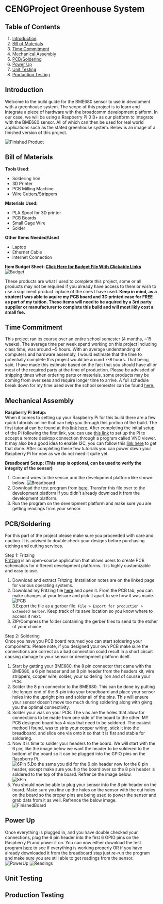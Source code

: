 # CENGProject Greenhouse System

## Table of Contents
1. [Introduction](#Introduction)
2. [Bill of Materials](#Bill-of-Materials)
3. [Time Commitment](#Time-Commitment)
4. [Mechanical Assembly](#Mechanical-Assembly)
5. [PCB/Soldering](#PCBSoldering)
6. [Power Up](#Power-Up)
7. [Unit Testing](#Unit-Testing)
8. [Production Testing](#Production-Testing)

## Introduction
Welcome to the build guide for the BME680 sensor to use in devolpment with a greenhouse system. The scope of this project is to learn and integrate a piece of hardware with the broadcomm development platform. In our case, we will be using a Raspberry Pi 3 B+ as our platform to integrate with the BME680 sensor. All of which can then be used for real world applications such as the stated greenhouse system. Below is an image of a finished version of this project.

![Finished Product](https://raw.githubusercontent.com/McAdieCENG/CENGProject/master/Images/PiCase4.jpg)

## Bill of Materials
**Tools Used:**
- Soldering Iron
- 3D Printer
- PCB Milling Machine
- Wire Cutters/Strippers

**Materials Used:**
- PLA Spool for 3D printer
- PCB Boards
- Small Gage Wire
- Solder

**Other Items Needed/Used**
- Laptop
- Ethernet Cable
- Internet Connection

**Item Budget Sheet: [Click Here for Budget File With Clickable Links](https://github.com/McAdieCENG/CENGProject/blob/master/Documentation/Budget%20Files/Budget.xlsx)**
![Budget](https://raw.githubusercontent.com/McAdieCENG/CENGProject/master/Images/Budget.png)

These products are what I used to complete this project, some or all products may not be required if you already have access to them or wish to use a supliment product inplace of the ones I have used. **Keep in mind, as a student I was able to aquire my PCB board and 3D printed case for FREE as part of my tuition. These items will need to be aquired by a 3rd party supplier or manufacturer to complete this build and will most likly cost a small fee.**

## Time Commitment
This project ran its course over an entire school semester (4 months, ~15 weeks). The average time per week spend working on this project including class time, was around ~5 hours. With an average understanding of computers and hardware assembly, I would estimate that the time to potentially complete this project would be around 7-8 hours. That being said, I have made this estimate based on the fact that you should have all or most of the required parts at the time of production. Please be advisded of shipping times when ordering parts or materials, some products may be coming from over seas and require longer time to arrive. A full schedule break down for my time used over the school semester can be found [here.](https://github.com/McAdieCENG/CENGProject/blob/master/Documentation/Schedule%20Files/CENG317Schedule-pages-deleted.pdf)

## Mechanical Assembly
**Raspberry Pi Setup:**  
When it comes to setting up your Raspberry Pi for this build there are a few quick tutorials online that can help you through this portion of the build. The first tutorial can be found at this [link here.](https://projects.raspberrypi.org/en/projects/raspberry-pi-setting-up) After completing the initial setup of the Pi following the first link, you can use [this link](https://www.raspberrypi.org/documentation/remote-access/vnc/README.md) to set up the Pi to accept a remote desktop connection through a program called VNC viewer. It may also be a good idea to enable I2C, you can follow this [link here](https://learn.adafruit.com/adafruits-raspberry-pi-lesson-4-gpio-setup/configuring-i2c) to get that done. After completing these few tutorials you can power down your Raspberry Pi for now as we do not need it quite yet.

**Breadboard Setup: (This step is optional, can be used to verify the integrity of the sensor)**  
1. Connect wires to the sensor and the development platform like shown below:
![Breadboard](https://raw.githubusercontent.com/McAdieCENG/CENGProject/master/Images/BME680_bb.png)
2. Download the test program from [here](https://github.com/McAdieCENG/CENGProject/tree/master/Software). Transfer this file over to the development platform if you didn't already download it from the development platform.
3. Run the program on the development platform and make sure you are getting readings from your sensor.

## PCB/Soldering
For this part of the project please make sure you proceeded with care and caution. It is advised to double check your designs before purchasing etching and cutting services.

Step 1: Fritzing  
[Fritzing](https://fritzing.org/download/) is an open-source application that allows users to create PCB schematics for different development platforms. It is highly customizable and easy to use.
1. Download and extract Fritzing. Installation notes are on the linked page for various operating systems.
2. Download my Fritzing file [here](https://github.com/McAdieCENG/CENGProject/blob/master/Electronics/BME680%20PCB.fzz) and open it. From the PCB tab, you can make changes at your leisure and pick it apart to see how it was made.  
![PCB](https://raw.githubusercontent.com/McAdieCENG/CENGProject/master/Images/BME680_pcb.png)  
3.Export the file as a gerber file. `File > Export for production > Extended Gerber`. Keep track of its save location so you know where to access it next.
4. ZIP/Compress the folder containing the gerber files to send to the etcher of your choice.

Step 2: Soldering  
Once you have you PCB board returned you can start soldering your components. Please note, if you designed your own PCB make sure the connections are correct as a bad connection could result in a short circuit causing damage to your sensor or development platform itself.
1. Start by getting your BME680, the 8 pin connector that came with the BME680, a 6 pin header and an 8 pin header from the headers kit, wire strippers, copper wire, solder, your soldering iron and of course your PCB.
2. Solder the 8 pin connector to the BME680. This can be done by putting the longer end of the 8-pin into your breadboard and place your sensor holes into the upright pins and solder all of the pins. This will ensure your sensor doesn’t move too much during soldering along with givng you the optimal connectivity.
3. Solder your vias on your PCB. The vias are the holes that allow for connections to be made from one side of the board to the other. MY PCB designed board has 4 vias that need to be soldered. The easiest method I found, was to strip your copper wiring, stick it into the breadboard, and slide one via onto it so that it is flat and stable for soldering.
4. Now it is time to solder your headers to the board. We will start with the 6 pin, like the image below we want the header to be soldered to the bottom of the board so it can be plugged into the GPIO pins on the Raspberry Pi.  
![6Pin](https://raw.githubusercontent.com/McAdieCENG/CENGProject/master/Images/SolderPt2.jpg)
5.Do the same you did for the 6 pin header now for the 8 pin header, except make sure you flip the board over so the 8 pin header is soldered to the top of the board. Refrence the image below.  
![8Pin](https://raw.githubusercontent.com/McAdieCENG/CENGProject/master/Images/SolderPt1.jpg)
6. You should now be able to plug your sensor into the 8 pin header on the board. Make sure you line up the holes on the sensor with the cut holes on the board so the proper pins are being used to power the sensor and grab data from it as well. Refrence the below image.  
![FinishedBoard](https://raw.githubusercontent.com/McAdieCENG/CENGProject/master/Images/PowerUpPt1.jpg)

## Power Up
Once everything is plugged in, and you have double checked your connections, plug the 6 pin header into the first 6 GPIO pins on the Raspberry Pi and power it on. You can now either download the test program [here](https://github.com/McAdieCENG/CENGProject/tree/master/Software) to see if everything is working properly OR if you have already downloaded it from the breadboard step just re-run the program and make sure you are still able to get readings from the sensor.  
![PowerUp](https://raw.githubusercontent.com/McAdieCENG/CENGProject/master/Images/PowerUpPt2.jpg)
![Readings](https://raw.githubusercontent.com/McAdieCENG/CENGProject/master/Images/Readings.jpg)

## Unit Testing

## Production Testing
